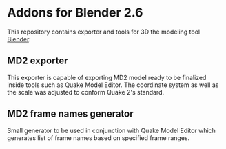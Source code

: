 # Addons for Blender 2.6

This repository contains exporter and tools for 3D the modeling tool [Blender](http://blender.org).

## MD2 exporter
This exporter is capable of exporting MD2 model ready to be finalized inside tools such as Quake Model Editor. The coordinate system as well as the scale was adjusted to conform Quake 2's standard.

## MD2 frame names generator
Small generator to be used in conjunction with Quake Model Editor which generates list of frame names based on specified frame ranges.
